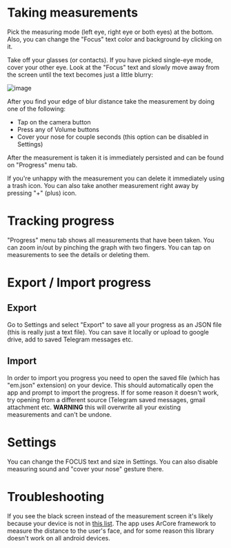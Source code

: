 # Taking measurements

Pick the measuring mode (left eye, right eye or both eyes) at the bottom. Also, you can change
the "Focus" text color and background by clicking on it.

Take off your glasses (or contacts). If you have picked single-eye mode, cover your other eye.
Look at the "Focus" text and slowly move away from the screen until the text becomes just a little
blurry:

![image](file:///android_asset/edge_of_blur.png)

After you find your edge of blur distance take the measurement by doing one of the following:

  * Tap on the camera button
  * Press any of Volume buttons
  * Cover your nose for couple seconds (this option can be disabled in Settings)

After the measurement is taken it is immediately persisted and can be found on "Progress" menu tab.

If you're unhappy with the measurement you can delete it immediately using a trash icon. You can
also take another measurement right away by pressing "+" (plus) icon.

# Tracking progress

"Progress" menu tab shows all measurements that have been taken. You can zoom in/out by pinching
the graph with two fingers. You can tap on measurements to see the details or deleting them.

# Export / Import progress
## Export

Go to Settings and select "Export" to save all your progress as an JSON file (this is really just
a text file). You can save it locally or upload to google drive, add to saved Telegram messages
etc.

## Import

In order to import you progress you need to open the saved file (which has "em.json" extension) on
your device. This should automatically open the app and prompt to import the progress. If for
some reason it doesn't work, try opening from a different source (Telegram saved messages, gmail
attachment etc. **WARNING** this will overwrite all your existing measurements and can't be undone.

# Settings
You can change the FOCUS text and size in Settings. You can also disable measuring sound and "cover
your nose" gesture there.

# Troubleshooting

If you see the black screen instead of the measurement screen it's likely because your device is
not in [this list](https://developers.google.com/ar/discover/supported-devices). The app uses ArCore
framework to measure the distance to the user's face, and for some reason this library doesn't work
on all android devices.